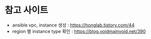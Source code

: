 # 참고 사이트
- ansible vpc, instance 생성 : https://honglab.tistory.com/44
- region 별 instance type 확인 : https://blog.voidmainvoid.net/390
